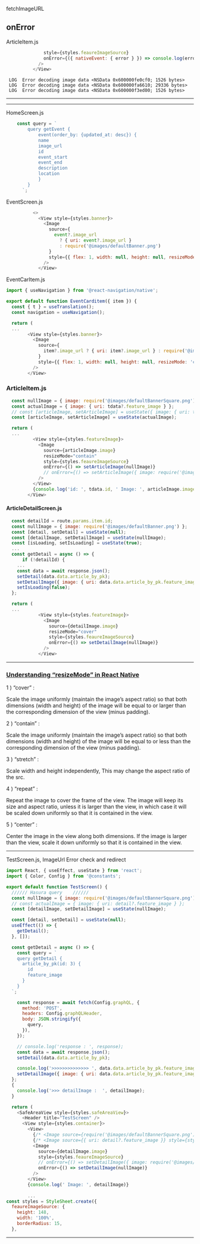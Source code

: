 fetchImageURL

## onError
ArticleItem.js
``` js
              style={styles.feaureImageSource}
              onError={({ nativeEvent: { error } }) => console.log(error)}
            />
          </View>
```
``` console
 LOG  Error decoding image data <NSData 0x600000fe0cf0; 1526 bytes>
 LOG  Error decoding image data <NSData 0x600000fa6610; 29336 bytes>
 LOG  Error decoding image data <NSData 0x600000f3ed00; 1526 bytes>
```

---

---
HomeScreen.js
``` js
    const query = `
        query getEvent {
            event(order_by: {updated_at: desc}) {
            name
            image_url
            id
            event_start
            event_end
            description
            location
            }
        }
      `;
```
EventScreen.js
``` js
          <>
            <View style={styles.banner}>
              <Image
                source={
                  event?.image_url
                    ? { uri: event?.image_url }
                    : require('@images/defaultBanner.png')
                }
                style={{ flex: 1, width: null, height: null, resizeMode: 'cover' }}
              />
            </View>
```
EventCarItem.js
``` js
import { useNavigation } from '@react-navigation/native';

export default function EventCarditem({ item }) {
  const { t } = useTranslation();
  const navigation = useNavigation();

  return (
  ...
        <View style={styles.banner}>
          <Image
            source={
              item?.image_url ? { uri: item?.image_url } : require('@images/defaultBanner.png')
            }
            style={{ flex: 1, width: null, height: null, resizeMode: 'cover' }}
          />
        </View>
```
### ArticleItem.js
``` js
  const nullImage = { image: require('@images/defaultBannerSquare.png') };
  const actualImage = { image: { uri: tdata?.feature_image } };
  // const [articleImage, setArticleImage] = useState({ image: { uri: tdata?.feature_image } });
  const [articleImage, setArticleImage] = useState(actualImage);

  return (
  ...
          <View style={styles.featureImage}>
            <Image
              source={articleImage.image}
              resizeMode="contain"
              style={styles.feaureImageSource}
              onError={() => setArticleImage(nullImage)}
              // onError={() => setArticleImage({ image: require('@images/defaultBannerSquare.png') })}
            />
          </View>
          {console.log('id: ', tdata.id, ' Image: ', articleImage.image)}
        </View>
```
#### ArticleDetailScreen.js
``` js
  const detailId = route.params.item.id;
  const nullImage = { image: require('@images/defaultBanner.png') };
  const [detail, setDetail] = useState(null);
  const [detailImage, setDetailImage] = useState(nullImage);
  const [isLoading, setIsLoading] = useState(true);
  ...
  const getDetail = async () => {
      if (!detailId) {
    ...
    const data = await response.json();
    setDetail(data.data.article_by_pk);
    setDetailImage({ image: { uri: data.data.article_by_pk.feature_image } });
    setIsLoading(false);
  };

  return (  
  ...
            <View style={styles.featureImage}>
              <Image
                source={detailImage.image}
                resizeMode="cover"
                style={styles.feaureImageSource}
                onError={() => setDetailImage(nullImage)}
              />
            </View>
```

---

### [Understanding “resizeMode” in React Native](https://mehrankhandev.medium.com/understanding-resizemode-in-react-native-dd0e455ce63)

1 ) “cover” :

Scale the image uniformly (maintain the image’s aspect ratio) so that both dimensions (width and height) of the image will be equal to or larger than the corresponding dimension of the view (minus padding).

2 ) “contain” :

Scale the image uniformly (maintain the image’s aspect ratio) so that both dimensions (width and height) of the image will be equal to or less than the corresponding dimension of the view (minus padding).

3 ) “stretch” :

Scale width and height independently, This may change the aspect ratio of the src.

4 ) “repeat” :

Repeat the image to cover the frame of the view. The image will keep its size and aspect ratio, unless it is larger than the view, in which case it will be scaled down uniformly so that it is contained in the view.

5 ) “center” :

Center the image in the view along both dimensions. If the image is larger than the view, scale it down uniformly so that it is contained in the view.



----
TestScreen.js, ImageUrl Error check and redirect
``` js
import React, { useEffect, useState } from 'react';
import { Color, Config } from '@constants';

export default function TestScreen() {
  ////// Hasura query    //////
  const nullImage = { image: require('@images/defaultBannerSquare.png') };
  // const actualImage = { image: { uri: detail?.feature_image } };
  const [detailImage, setDetailImage] = useState(nullImage);

  const [detail, setDetail] = useState(null);
  useEffect(() => {
    getDetail();
  }, []);

  const getDetail = async () => {
    const query = `
    query getDetail {
      article_by_pk(id: 3) {
        id
        feature_image
      }
    }
  `;

    const response = await fetch(Config.graphQL, {
      method: 'POST',
      headers: Config.graphQLHeader,
      body: JSON.stringify({
        query,
      }),
    });

    // console.log('response : ', response);
    const data = await response.json();
    setDetail(data.data.article_by_pk);

    console.log('>>>>>>>>>>>>>> ', data.data.article_by_pk.feature_image);
    setDetailImage({ image: { uri: data.data.article_by_pk.feature_image } });
  };
  {
    console.log('>>> detailImage :  ', detailImage);
  }

  return (
    <SafeAreaView style={styles.safeAreaView}>
      <Header title="TestScreen" />
      <View style={styles.container}>
        <View>
          {/* <Image source={require('@images/defaultBannerSquare.png')} /> */}
          {/* <Image source={{ uri: detail?.feature_image }} style={styles.feaureImageSource} /> */}
          <Image
            source={detailImage.image}
            style={styles.feaureImageSource}
            // onError={() => setDetailImage({ image: require('@images/defaultBannerSquare.png') })}
            onError={() => setDetailImage(nullImage)}
          />
        </View>
        {console.log(' Image: ', detailImage)}
        
        ...
const styles = StyleSheet.create({
  feaureImageSource: {
    height: 148,
    width: '100%',
    borderRadius: 15,
  },
```
---
